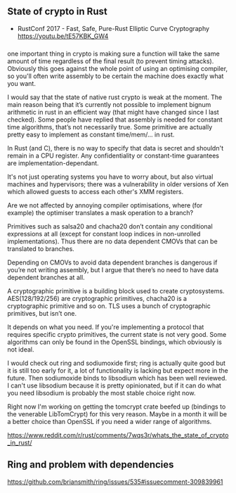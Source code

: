 ## State of crypto in Rust

- RustConf 2017 - Fast, Safe, Pure-Rust Elliptic Curve Cryptography https://youtu.be/tE57KBK_GW4

###

one important thing in crypto is making sure a function will take the same amount of time regardless of the final result (to prevent timing attacks). Obviously this goes against the whole point of using an optimising compiler, so you'll often write assembly to be certain the machine does exactly what you want.


I would say that the state of native rust crypto is weak at the moment. The main reason being that it’s currently not possible to implement bignum arithmetic in rust in an efficient way (that might have changed since I last checked).
Some people have replied that assembly is needed for constant time algorithms, that’s not necessarily true. Some primitive are actually pretty easy to implement as constant time/mem/... in rust.


In Rust (and C), there is no way to specify that data is secret and shouldn't remain in a CPU register.
Any confidentiality or constant-time guarantees are implementation-dependant.


It's not just operating systems you have to worry about, but also virtual machines and hypervisors; there was a vulnerability in older versions of Xen which allowed guests to access each other's XMM registers.


Are we not affected by annoying compiler optimisations, where (for example) the optimiser translates a mask operation to a branch?

Primitives such as salsa20 and chacha20 don’t contain any conditional expressions at all (except for constant loop indices in non-unrolled implementations). Thus there are no data dependent CMOVs that can be translated to branches.

Depending on CMOVs to avoid data dependent branches is dangerous if you’re not writing assembly, but I argue that there’s no need to have data dependent branches at all.


A cryptographic primitive is a building block used to create cryptosystems. AES(128/192/256) are cryptographic primitives, chacha20 is a cryptographic primitive and so on. TLS uses a bunch of cryptographic primitives, but isn’t one.


It depends on what you need. If you're implementing a protocol that requires specific crypto primitives, the current state is not very good. Some algorithms can only be found in the OpenSSL bindings, which obviously is not ideal.

I would check out ring and sodiumoxide first; ring is actually quite good but it is still too early for it, a lot of functionality is lacking but expect more in the future. Then sodiumoxide binds to libsodium which has been well reviewed. I can't use libsodium because it is pretty opinionated, but if it can do what you need libsodium is probably the most stable choice right now.

Right now I'm working on getting the tomcrypt crate beefed up (bindings to the venerable LibTomCrypt) for this very reason. Maybe in a month it will be a better choice than OpenSSL if you need a wider range of algorithms.

https://www.reddit.com/r/rust/comments/7wqs3r/whats_the_state_of_crypto_in_rust/

## Ring and problem with dependencies

https://github.com/briansmith/ring/issues/535#issuecomment-309839961